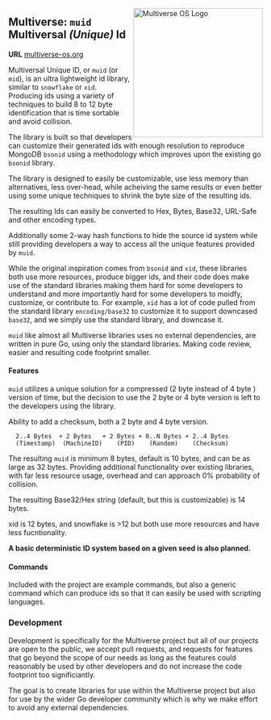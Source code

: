 [<img src="https://avatars2.githubusercontent.com/u/24763891?s=400&u=c1150e7da5667f47159d433d8e49dad99a364f5f&v=4"  width="256px" height="256px" align="right" alt="Multiverse OS Logo">](https://github.com/multiverse-os)

## Multiverse: `muid` **M**ultiversal *(Unique)* **Id**
**URL** [multiverse-os.org](https://multiverse-os.org)

Multiversal Unique ID, or `muid` (or `mid`), is an ultra lightweight id library,
similar to `snowflake` or `xid`. Producing ids using a variety of techniques to
build 8 to 12 byte identification that is time sortable and avoid collision. 

The library is built so that developers can customize their generated ids with
enough resolution to reproduce MongoDB `bsonid` using a methodology which
improves upon the existing go `bsonid` library. 

The library is designed to easily be customizable, use less memory than
alternatives, less over-head, while acheiving the same results or even better
using some unique techniques to shrink the byte size of the resulting ids. 

The resulting Ids can easily be converted to Hex, Bytes, Base32, URL-Safe and 
other encoding types.

Additionally some 2-way hash functions to hide the source id system while still 
providing developers a way to access all the unique features provided by `muid`.

While the original inspiration comes from `bsonid` and `xid`, these libraries 
both use more resources, produce bigger ids, and their code does make use of the
standard libraries making them hard for some developers to understand and more
importantly hard for some developers to moidfy, customize, or contribute to. 
For example, `xid` has a lot of code pulled from the standard library 
`encoding/base32` to customize it to support downcased `base32`, and we simply
use the standard library, and downcase it.

`muid` like almost all Multiverse libraries uses no external dependencies, are
written in pure Go, using only the standard libraries. Making code review,
easier and resulting code footprint smaller. 

#### Features
`muid` utilizes a unique solution for a compressed (2 byte instead of 4 byte ) 
version of time, but the decision to use the 2 byte or 4 byte version is left
to the developers using the library. 

Ability to add a checksum, both a 2 byte and 4 byte version. 

```
  2..4 Bytes  + 2 Bytes   + 2 Bytes + 0..N Bytes + 2..4 Bytes
  (Timestamp)  (MachineID)    (PID)    (Random)    (Checksum)
```

The resulting `muid` is minimum 8 bytes, default is 10 bytes, and can be as 
large as 32 bytes. Providing additional functionality over existing libraries, 
with far less resource usage, overhead and can approach 0% probability of 
collision. 

The resulting Base32/Hex string (default, but this is customizable) is 14 bytes. 

xid is 12 bytes, and snowflake is >12 but both use more resources and have less
fucntionality. 

**A basic deterministic ID system based on a given seed is also planned.**

#### Commands
Included with the project are example commands, but also a generic command which
can produce ids so that it can easily be used with scripting languages. 

### Development
Development is specifically for the Multiverse project but all of our projects
are open to the public, we accept pull requests, and requests for features that
go beyond the scope of our needs as long as the features could reasonably be
used by other developers and do not increase the code footprint too
significiantly. 

The goal is to create libraries for use within the Multiverse project but also
for use by the wider Go developer community which is why we make effort to avoid
any external dependencies.



